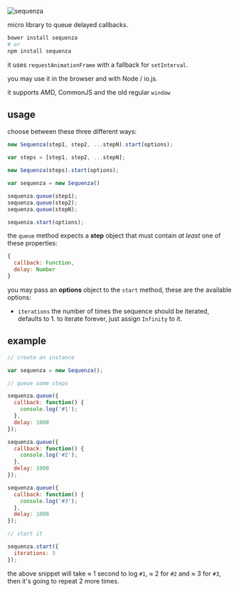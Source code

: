 ![sequenza](http://gibatronic.github.io/sequenza/etc/sequenza.svg)

micro library to queue delayed callbacks.

```sh
bower install sequenza
# or
npm install sequenza
```

it uses `requestAnimationFrame` with a fallback for `setInterval`.

you may use it in the browser and with Node / io.js.

it supports AMD, CommonJS and the old regular `window`

## usage

choose between these three different ways:

```js
new Sequenza(step1, step2, ...stepN).start(options);
```

```js
var steps = [step1, step2, ...stepN];

new Sequenza(steps).start(options);
```

```js
var sequenza = new Sequenza()

sequenza.queue(step1);
sequenza.queue(step2);
sequenza.queue(stepN);

sequenza.start(options);
```

the `queue` method expects a **step** object that must contain *at least* one of these properties:

```js
{
  callback: Function,
  delay: Number
}
```

you may pass an **options** object to the `start` method, these are the available options:

* `iterations` the number of times the sequence should be iterated, defaults to 1. to iterate forever, just assign `Infinity` to it.

## example

```js
// create an instance

var sequenza = new Sequenza();

// queue some steps

sequenza.queue({
  callback: function() {
    console.log('#1');
  },
  delay: 1000
});

sequenza.queue({
  callback: function() {
    console.log('#2');
  },
  delay: 1000
});

sequenza.queue({
  callback: function() {
    console.log('#3');
  },
  delay: 1000
});

// start it

sequenza.start({
  iterations: 3
});
```

the above snippet will take ≈ 1 second to log `#1`, ≈ 2 for `#2` and ≈ 3 for `#3`, then it's going to repeat 2 more times.
